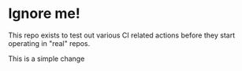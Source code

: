 # Ignore me!

This repo exists to test out various CI related actions before they start operating in "real" repos.

<!--

ponylang/action-testing@0.31.2

-->

This is a simple change

